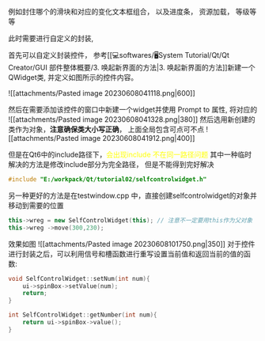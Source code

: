 例如封住哪个的滑块和对应的变化文本框组合， 以及进度条， 资源加载， 等级等等

此时需要进行自定义的封装,

首先可以自定义封装控件， 参考[[💻softwares/🖥️System Tutorial/Qt/Qt Creator/GUI 部件整体概要/3. 唤起新界面的方法|3. 唤起新界面的方法]]新建一个QWidget类, 并定义如图所示的控件内容。

![[attachments/Pasted image 20230608041118.png|600]]

然后在需要添加该控件的窗口中新建一个widget并使用 Prompt to 属性, 将对应的
![[attachments/Pasted image 20230608041328.png|380]]
然后选用新创建的类作为对象，**注意确保类大小写正确**， 上面全局包含可点可不点
![[attachments/Pasted image 20230608041912.png|400]]

但是在Qt6中的include路径下，<mark style="background: transparent; color: yellow">会出现include 不在同一路径问题</mark>
其中一种临时解决的方法是修改include部分为完全路径， 但是不能得到完好解决
```cpp
#include "E:/workpack/Qt/tutorial02/selfcontrolwidget.h"
```

另一种更好的方法是在testwindow.cpp 中，直接创建selfcontrolwidget的对象并移动到需要的位置

```cpp 
this->wreg = new SelfControlWidget(this); // 注意不一定要用this作为父对象
this->wreg ->move(300,230);
```
效果如图
![[attachments/Pasted image 20230608101750.png|350]]
对于控件进行封装之后，可以利用信号和槽函数进行重写设置当前值和返回当前的值的函数: 

```cpp 
void SelfControlWidget::setNum(int num){
    ui->spinBox->setValue(num);
    return;
}

int SelfControlWidget::getNumber(int num){
    return ui->spinBox->value();
}
```
